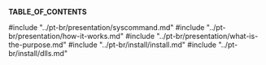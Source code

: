 ____TABLE_OF_CONTENTS____

#include "../pt-br/presentation/syscommand.md"
#include "../pt-br/presentation/how-it-works.md"
#include "../pt-br/presentation/what-is-the-purpose.md"
#include "../pt-br/install/install.md"
#include "../pt-br/install/dlls.md"
